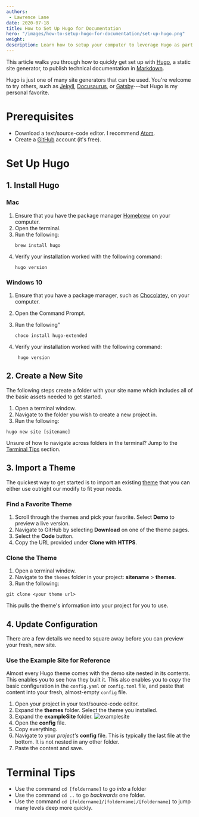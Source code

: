 ```yaml
---
authors:
 - Lawrence Lane
date: 2020-07-18
title: How to Set Up Hugo for Documentation
hero: "/images/how-to-setup-hugo-for-documentation/set-up-hugo.png"
weight:
description: Learn how to setup your computer to leverage Hugo as part of a docs-as-code toolchain.
---
```


This article walks you through how to quickly get set up with [Hugo](http://gohugo.io/), a static site generator, to publish technical documentation in [Markdown](https://www.markdownguide.org/).

Hugo is just one of many site generators that can be used. You're welcome to try others, such as [Jekyll](https://jekyllrb.com/), [Docusaurus](https://v2.docusaurus.io/), or [Gatsby](https://www.gatsbyjs.org/)---but Hugo is my personal favorite.

# Prerequisites

- Download a text/source-code editor. I recommend [Atom](https://atom.io/).
- Create a [GitHub](https://github.com/) account (it's free).

# Set Up Hugo

## 1. Install Hugo

### Mac

1. Ensure that you have the package manager [Homebrew](https://brew.sh/) on your computer.
2. Open the terminal.
3. Run the following:
   ```shell
   brew install hugo
   ```
4. Verify your installation worked with the following command:
   ```shell
   hugo version
   ```

### Windows 10

1. Ensure that you have a package manager, such as [Chocolatey](https://chocolatey.org/), on your computer.
2. Open the Command Prompt.
3. Run the following"

    ```shell
    choco install hugo-extended
    ```
4. Verify your installation worked with the following command:

   ```shell
    hugo version
    ```

## 2. Create a New Site

The following steps create a folder with your site name which includes all of the basic assets needed to get started.

1. Open a terminal window.
2. Navigate to the folder you wish to create a new project in.
3. Run the following:

```shell
hugo new site [sitename]
```

Unsure of how to navigate across folders in the terminal? Jump to the [Terminal Tips](#terminal-tips) section.

## 3. Import a Theme

The quickest way to get started is to import an existing [theme](https://themes.gohugo.io/) that you can either use outright our modify to fit your needs.

### Find a Favorite Theme

1. Scroll through the themes and pick your favorite. Select **Demo** to preview a live version.
2. Navigate to GitHub by selecting **Download** on one of the theme pages.
3. Select the **Code** button.
4. Copy the URL provided under **Clone with HTTPS**.

### Clone the Theme

1. Open a terminal window.
2. Navigate to the `themes` folder in your project: **sitename** > **themes**.
3. Run the following:

```shell
git clone <your theme url>
```

This pulls the theme's information into your project for you to use.

## 4. Update Configuration

There are a few details we need to square away before you can preview your fresh, new site.

### Use the Example Site for Reference

Almost every Hugo theme comes with the demo site nested in its contents. This enables you to see how they built it. This also enables you to _copy_ the basic configuration in the `config.yaml` or `config.toml` file, and paste that content into your fresh, almost-empty `config` file.

1. Open your project in your text/source-code editor.
2. Expand the **themes** folder. Select the theme you installed.
3. Expand the **exampleSite** folder.
![examplesite](/images/how-to-setup-hugo-for-documentation/examplesite.png)
4. Open the **config** file.
5. Copy everything.
6. Navigate to your _project's_ **config** file. This is typically the last file at the bottom. It is not nested in any other folder.
7. Paste the content and save.


# Terminal Tips

- Use the command `cd [foldername]` to go _into_ a folder
- Use the command `cd ..` to go _backwards_ one folder.
- Use the command `cd [foldername]/[foldername]/[foldername]` to jump many levels deep more quickly.

